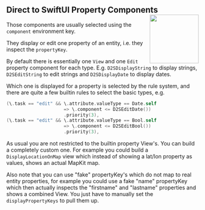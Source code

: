 <h2>Direct to SwiftUI Property Components
  <img src="http://zeezide.com/img/d2s/D2SIcon.svg"
       align="right" width="128" height="128" />
</h2>

Those components are usually selected using the `component` environment key.

They display or edit one property of an entity, i.e. they inspect the 
`propertyKey`.

By default there is essentially one `View` and one `Edit` property component for 
each type. E.g. `D2SDisplayString` to display strings, `D2SEditString` to edit 
strings and `D2SDisplayDate` to display dates.

Which one is displayed for a property is selected by the rule system, and there 
are quite a few builtin rules to select the basic types, e.g.
```swift
(\.task == "edit" && \.attribute.valueType == Date.self
                     => \.component <= D2SEditDate())
                     .priority(3),
(\.task == "edit" && \.attribute.valueType == Bool.self
                     => \.component <= D2SEditBool())
                     .priority(3),
```

As usual you are not restricted to the builtin property View's. You can build a 
completely custom one. For example you could build a `DisplayLocationOnMap` view 
which instead of showing a lat/lon property as values, shows an actual MapKit 
map.

Also note that you can use "fake" propertyKey's which do not map to real entity 
properties, for example you could use a fake "name" propertyKey which then 
actually inspects the "firstname" and "lastname" properties and shows a combined 
View.
You just have to manually set the `displayPropertyKeys` to pull them up.
